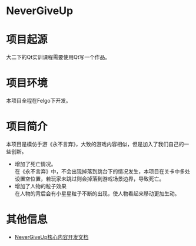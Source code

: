 # NeverGiveUp
# 项目起源
大二下的Qt实训课程需要使用Qt写一个作品。
# 项目环境
本项目全程在Felgo下开发。
# 项目简介
本项目是模仿手游《永不言弃》，大致的游戏内容相似，但是加入了我们自己的一些创新。
* 增加了死亡情况。<br>
  在《永不言弃》中，不会出现掉落到跳台下的情况发生，本项目在关卡中多处设置空位置，若玩家未跳过则会掉落到游戏场景边界，导致死亡。
* 增加了人物的粒子效果<br>
  在人物的背后会有小星星粒子不断的出现，使人物看起来移动更加生动。
# 其他信息
* [NeverGiveUp核心内容开发文档](https://github.com/jocoer/NeverGiveUp/blob/main/doc/%E9%A1%B9%E7%9B%AE%E5%BC%80%E5%8F%91.md)
